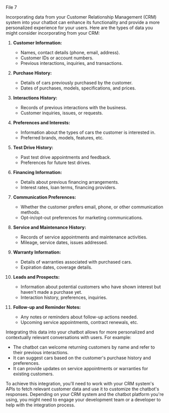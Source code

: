 File 7

Incorporating data from your Customer Relationship Management (CRM) system into your chatbot can enhance its functionality and provide a more personalized experience for your users. Here are the types of data you might consider incorporating from your CRM:

1. **Customer Information:**
   - Names, contact details (phone, email, address).
   - Customer IDs or account numbers.
   - Previous interactions, inquiries, and transactions.

2. **Purchase History:**
   - Details of cars previously purchased by the customer.
   - Dates of purchases, models, specifications, and prices.

3. **Interactions History:**
   - Records of previous interactions with the business.
   - Customer inquiries, issues, or requests.

4. **Preferences and Interests:**
   - Information about the types of cars the customer is interested in.
   - Preferred brands, models, features, etc.

5. **Test Drive History:**
   - Past test drive appointments and feedback.
   - Preferences for future test drives.

6. **Financing Information:**
   - Details about previous financing arrangements.
   - Interest rates, loan terms, financing providers.

7. **Communication Preferences:**
   - Whether the customer prefers email, phone, or other communication methods.
   - Opt-in/opt-out preferences for marketing communications.

8. **Service and Maintenance History:**
   - Records of service appointments and maintenance activities.
   - Mileage, service dates, issues addressed.

9. **Warranty Information:**
   - Details of warranties associated with purchased cars.
   - Expiration dates, coverage details.

10. **Leads and Prospects:**
    - Information about potential customers who have shown interest but haven't made a purchase yet.
    - Interaction history, preferences, inquiries.

11. **Follow-up and Reminder Notes:**
    - Any notes or reminders about follow-up actions needed.
    - Upcoming service appointments, contract renewals, etc.

Integrating this data into your chatbot allows for more personalized and contextually relevant conversations with users. For example:

- The chatbot can welcome returning customers by name and refer to their previous interactions.
- It can suggest cars based on the customer's purchase history and preferences.
- It can provide updates on service appointments or warranties for existing customers.

To achieve this integration, you'll need to work with your CRM system's APIs to fetch relevant customer data and use it to customize the chatbot's responses. Depending on your CRM system and the chatbot platform you're using, you might need to engage your development team or a developer to help with the integration process.
